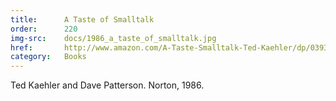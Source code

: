 ```yaml
---
title:      A Taste of Smalltalk
order:      220
img-src:    docs/1986_a_taste_of_smalltalk.jpg
href:       http://www.amazon.com/A-Taste-Smalltalk-Ted-Kaehler/dp/0393955052
category:   Books
---
```

Ted Kaehler and Dave Patterson. Norton, 1986.
